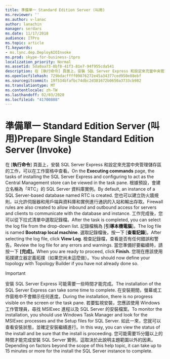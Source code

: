```yaml
---
title: 準備單一 Standard Edition Server (叫用)
ms.reviewer: ''
ms.author: v-lanac
author: lanachin
manager: serdars
ms.date: 11/17/2018
audience: ITPro
ms.topic: article
f1.keywords:
- ms.lync.dep.DeployAIOInvoke
ms.prod: skype-for-business-itpro
localization_priority: Normal
ms.assetid: 5da0aa73-8bf8-41f3-81e7-94f955cda541
description: 在 [執行命令] 頁面上，安裝 SQL Server Express 和設定來充當中央管理儲存區的工作，可以在工作窗格中查看。 根據預設，會建立名稱為「RTC」的 SQL Server 資料庫實例。 您也可以建立防火牆規則，以允許伺服器和用戶端與資料庫和實例進行通訊的入站和輸出存取。 工作完成後，您可以從下拉式清單中選取記錄檔。 記錄檔稱為 [引導本機電腦]。 選取記錄檔後，按一下 [查看記錄]。 檢查記錄檔，查看是否有任何錯誤和警告。 當您準備好要繼續時，請按一下 [完成]。 您現在應該使用拓撲建立器定義拓撲（如果您尚未這麼做）。
ms.openlocfilehash: 729bdacffff09876272e45a34377ced950e88ebf
ms.sourcegitcommit: 19f534bfafbc74dbc2d381672b0650a3733cb982
ms.translationtype: MT
ms.contentlocale: zh-TW
ms.lasthandoff: 02/03/2020
ms.locfileid: "41700808"
---
```

# <a name="prepare-single-standard-edition-server-invoke"></a><span data-ttu-id="52a5e-111">準備單一 Standard Edition Server (叫用)</span><span class="sxs-lookup"><span data-stu-id="52a5e-111">Prepare Single Standard Edition Server (Invoke)</span></span>
 
<span data-ttu-id="52a5e-112">在 [**執行命令**] 頁面上，安裝 SQL Server Express 和設定來充當中央管理儲存區的工作，可以在工作窗格中查看。</span><span class="sxs-lookup"><span data-stu-id="52a5e-112">On the **Executing commands** page, the tasks of installing the SQL Server Express and configuring to act as the Central Management store can be viewed in the task pane.</span></span> <span data-ttu-id="52a5e-113">根據預設，會建立名稱為「RTC」的 SQL Server 資料庫實例。</span><span class="sxs-lookup"><span data-stu-id="52a5e-113">By default, an instance of a SQL Server-based database named RTC is created.</span></span> <span data-ttu-id="52a5e-114">您也可以建立防火牆規則，以允許伺服器和用戶端與資料庫和實例進行通訊的入站和輸出存取。</span><span class="sxs-lookup"><span data-stu-id="52a5e-114">Firewall rules are also created to allow inbound and outbound access for servers and clients to communicate with the database and instance.</span></span> <span data-ttu-id="52a5e-115">工作完成後，您可以從下拉式清單中選取記錄檔。</span><span class="sxs-lookup"><span data-stu-id="52a5e-115">After the task is completed, you can select the log file from the drop-down list.</span></span> <span data-ttu-id="52a5e-116">記錄檔稱為 [**引導本機電腦**]。</span><span class="sxs-lookup"><span data-stu-id="52a5e-116">The log file is named **Bootstrap local machine**.</span></span> <span data-ttu-id="52a5e-117">選取記錄檔後，按一下 [**查看記錄**]。</span><span class="sxs-lookup"><span data-stu-id="52a5e-117">After selecting the log file, click **View Log**.</span></span> <span data-ttu-id="52a5e-118">檢查記錄檔，查看是否有任何錯誤和警告。</span><span class="sxs-lookup"><span data-stu-id="52a5e-118">Review the log file for any errors and warnings.</span></span> <span data-ttu-id="52a5e-119">當您準備好要繼續時，請按一下 **[完成]。**</span><span class="sxs-lookup"><span data-stu-id="52a5e-119">When you are ready to proceed, click **Finish.**</span></span> <span data-ttu-id="52a5e-120">您現在應該使用拓撲建立器定義拓撲（如果您尚未這麼做）。</span><span class="sxs-lookup"><span data-stu-id="52a5e-120">You should now define your topology with Topology Builder if you have not already done so.</span></span>
  
> [!IMPORTANT]
> <span data-ttu-id="52a5e-121">安裝 SQL Server Express 可能需要一些時間才能完成。</span><span class="sxs-lookup"><span data-stu-id="52a5e-121">The installation of the SQL Server Express can take some time to complete.</span></span> <span data-ttu-id="52a5e-122">在安裝期間，螢幕或工作窗格中不會顯示任何進度。</span><span class="sxs-lookup"><span data-stu-id="52a5e-122">During the installation, there is no progress visible on the screen or the task pane.</span></span> <span data-ttu-id="52a5e-123">若要監視安裝，您應該使用 Windows 工作管理員，尋找 MSIExec 進程以及 SQL Server 的安裝檔案。</span><span class="sxs-lookup"><span data-stu-id="52a5e-123">To monitor the installation, you should use Windows Task Manager and look for the MSIExec processes and the Setup files for SQL Server.</span></span> <span data-ttu-id="52a5e-124">如此一來，您就可以查看安裝狀態，並確定安裝繼續進行。</span><span class="sxs-lookup"><span data-stu-id="52a5e-124">In this way, you can view the status of the install and be sure that the install is proceeding.</span></span> <span data-ttu-id="52a5e-125">您可能需要15分鐘以上的時間才能完成安裝 SQL Server 實例，這取決於此說明主題範圍以外的因素。</span><span class="sxs-lookup"><span data-stu-id="52a5e-125">Depending on factors beyond the scope of this help topic, it can take up to 15 minutes or more for the install the SQL Server instance to complete.</span></span> 
  

